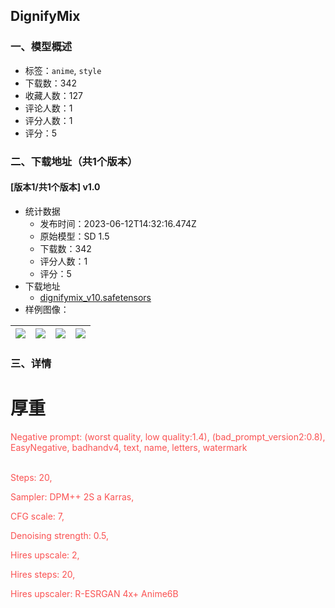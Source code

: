 ## DignifyMix
### 一、模型概述

- 标签：`anime`, `style`
- 下载数：342
- 收藏人数：127
- 评论人数：1
- 评分人数：1
- 评分：5

### 二、下载地址（共1个版本）

#### [版本1/共1个版本] v1.0

- 统计数据
  - 发布时间：2023-06-12T14:32:16.474Z
  - 原始模型：SD 1.5
  - 下载数：342
  - 评分人数：1
  - 评分：5
- 下载地址
  - [dignifymix_v10.safetensors](https://civitai.com/api/download/models/94491)
- 样例图像：

| <img src="https://image.civitai.com/xG1nkqKTMzGDvpLrqFT7WA/507a0744-2ba8-4479-804e-1058c0e7cb37/width=450/1120812.jpeg" /> | <img src="https://image.civitai.com/xG1nkqKTMzGDvpLrqFT7WA/b7f20dcc-0b7c-42e2-a0c9-3ca2464d7651/width=450/1120814.jpeg" /> | <img src="https://image.civitai.com/xG1nkqKTMzGDvpLrqFT7WA/616a07e1-ff43-49a3-9a85-426c1382409b/width=450/1120815.jpeg" /> | <img src="https://image.civitai.com/xG1nkqKTMzGDvpLrqFT7WA/69f5df22-97e2-4595-97a2-401df743f62e/width=450/1120817.jpeg" /> |
| ---- | ---- | ---- | ---- |


### 三、详情
<h1 id="heading-3">厚重</h1><p></p><p><span style="color:#fa5252">Negative prompt: (worst quality, low quality:1.4), (bad_prompt_version2:0.8), EasyNegative, badhandv4, text, name, letters, watermark</span></p><p><span style="color:#fa5252"><br />Steps: 20, </span></p><p><span style="color:#fa5252">Sampler: DPM++ 2S a Karras, </span></p><p><span style="color:#fa5252">CFG scale: 7, </span></p><p></p><p><span style="color:#fa5252">Denoising strength: 0.5, </span></p><p><span style="color:#fa5252">Hires upscale: 2, </span></p><p><span style="color:#fa5252">Hires steps: 20, </span></p><p><span style="color:#fa5252">Hires upscaler: R-ESRGAN 4x+ Anime6B</span></p>